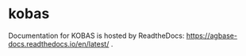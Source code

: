 # kobas

Documentation for KOBAS is hosted by ReadtheDocs: https://agbase-docs.readthedocs.io/en/latest/ . 
